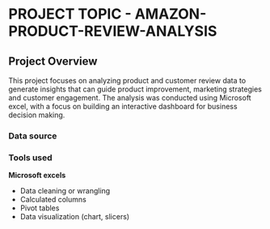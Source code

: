 # PROJECT TOPIC - AMAZON-PRODUCT-REVIEW-ANALYSIS

##	Project Overview
This project focuses on analyzing product and customer review data to generate insights that can guide product improvement, marketing strategies and customer engagement. The analysis was conducted using Microsoft excel, with a focus on building an interactive dashboard for business decision making.

### Data source
### Tools used
  **Microsoft excels**
  
- Data cleaning or wrangling
- Calculated columns
- Pivot tables
- Data visualization (chart, slicers)
